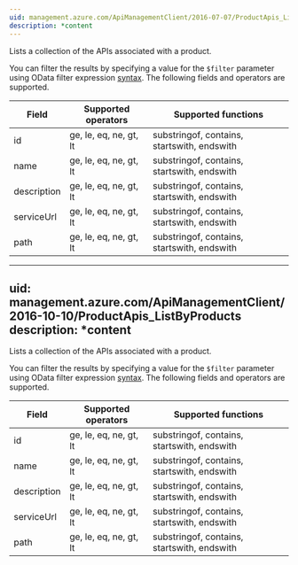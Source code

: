 ```yaml
---
uid: management.azure.com/ApiManagementClient/2016-07-07/ProductApis_ListByProduct
description: *content
---
```

Lists a collection of the APIs associated with a product.

You can filter the results by specifying a value for the `$filter` parameter using OData filter expression [syntax](http://docs.oasis-open.org/odata/odata/v4.0/os/part2-url-conventions/odata-v4.0-os-part2-url-conventions.html#_Toc372793792). The following fields and operators are supported.

| Field | Supported operators    | Supported functions|
|-------|------------------------|---------------------------------------------|
| id          | ge, le, eq, ne, gt, lt | substringof, contains, startswith, endswith |
| name        | ge, le, eq, ne, gt, lt | substringof, contains, startswith, endswith |
| description | ge, le, eq, ne, gt, lt | substringof, contains, startswith, endswith |
| serviceUrl  | ge, le, eq, ne, gt, lt | substringof, contains, startswith, endswith |
| path        | ge, le, eq, ne, gt, lt | substringof, contains, startswith, endswith |

---
uid: management.azure.com/ApiManagementClient/2016-10-10/ProductApis_ListByProducts
description: *content
---
Lists a collection of the APIs associated with a product.

You can filter the results by specifying a value for the `$filter` parameter using OData filter expression [syntax](http://docs.oasis-open.org/odata/odata/v4.0/os/part2-url-conventions/odata-v4.0-os-part2-url-conventions.html#_Toc372793792). The following fields and operators are supported.

| Field | Supported operators    | Supported functions|
|-------|------------------------|---------------------------------------------|
| id          | ge, le, eq, ne, gt, lt | substringof, contains, startswith, endswith |
| name        | ge, le, eq, ne, gt, lt | substringof, contains, startswith, endswith |
| description | ge, le, eq, ne, gt, lt | substringof, contains, startswith, endswith |
| serviceUrl  | ge, le, eq, ne, gt, lt | substringof, contains, startswith, endswith |
| path        | ge, le, eq, ne, gt, lt | substringof, contains, startswith, endswith |